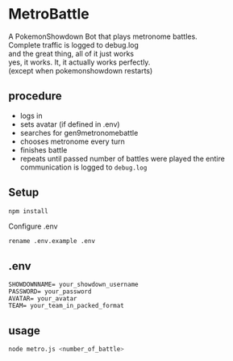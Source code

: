 # MetroBattle
A PokemonShowdown Bot that plays metronome battles.  
Complete traffic is logged to debug.log  
and the great thing, all of it just works  
yes, it works. It, it actually works perfectly.  
(except when pokemonshowdown restarts)  

## procedure
- logs in
- sets avatar (if defined in .env)
- searches for gen9metronomebattle
- chooses metronome every turn
- finishes battle
- repeats until passed number of battles were played
the entire communication is logged to `debug.log`


## Setup
```bash 
npm install
```  
Configure .env
```
rename .env.example .env
```

## .env
```
SHOWDOWNNAME= your_showdown_username
PASSWORD= your_password
AVATAR= your_avatar
TEAM= your_team_in_packed_format
```

## usage
```bash 
node metro.js <number_of_battle>
```